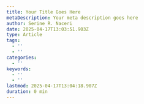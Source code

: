 ```yaml
---
title: Your Title Goes Here
metaDescription: Your meta description goes here
author: Serine R. Naceri
date: 2025-04-17T13:03:51.903Z
type: Article
tags:
  - ''
  - ''
categories:
  - ''
keywords:
  - ''
  - ''
lastmod: 2025-04-17T13:04:18.907Z
duration: 0 min
---
```


